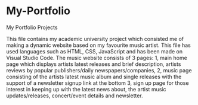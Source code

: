 # My-Portfolio
My Portfolio Projects

This file contains my academic university project which consisted me of making a dynamic website based on my favourite music artist.
This file has used languages such as HTML, CSS, JavaScript and has been made on Visual Studio Code.
The music website consists of 3 pages:
1, main home page which displays artists latest releases and brief description, artists reviews by popular publishers/daily newspapers/companies,
2, music page consisting of the artists latest music album and single releases with the support of a newsletter signup link at the bottom
3, sign up page for those interest in keeping up with the latest news about, the artist music updates/releases, concert/event details and newsletter.
